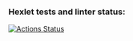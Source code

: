 ### Hexlet tests and linter status:
[![Actions Status](https://github.com/damirz95/java-project-78/actions/workflows/hexlet-check.yml/badge.svg)](https://github.com/damirz95/java-project-78/actions)